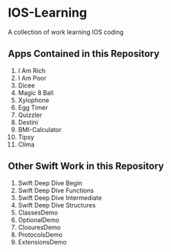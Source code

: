 # IOS-Learning
A collection of work learning IOS coding


## **Apps Contained in this Repository** 
  1.  I Am Rich
  2.  I Am Poor
  3.  Dicee
  4.  Magic 8 Ball
  5.  Xylophone
  6.  Egg Timer
  7.  Quizzler
  8.  Destini
  9.  BMI-Calculator
  9.  Tipsy
  10. Clima 
  
  
## **Other Swift Work in this Repository**
  1. Swift Deep Dive Begin
  2. Swift Deep Dive Functions
  3. Swift Deep Dive Intermediate
  4. Swift Deep Dive Structures
  5. ClassesDemo
  6. OptionalDemo
  7. ClosuresDemo
  8. ProtocolsDemo
  9. ExtensionsDemo
